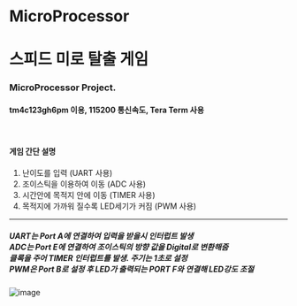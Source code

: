 # MicroProcessor
<h1>스피드 미로 탈출 게임</h2>
<h3>MicroProcessor Project.</h3>
<h4><b>tm4c123gh6pm</b> 이용, 115200 통신속도, Tera Term 사용</h4>
<br>
<h4>게임 간단 설명 </h4>
<ol>
    <li>난이도를 입력 (UART 사용)</li>
    <li>조이스틱을 이용하여 이동 (ADC 사용)</li>
    <li>시간안에 목적지 안에 이동 (TIMER 사용)</li>
    <li>목적지에 가까워 질수록 LED세기가 커짐 (PWM 사용)</li>
</ol><hr />
<h5>
    UART는 Port A에 연결하여 입력을 받을시 인터럽트 발생<br />
    ADC는 Port E에 연결하여 조이스틱의 방향 값을 Digital로 변환해줌<br />
    클록을 주어 TIMER 인터럽트를 발생. 주기는 1초로 설정<br />
    PWM은 Port B로 설정 후 LED가 출력되는 PORT F와 연결해 LED강도 조절
</h5>

![image](https://user-images.githubusercontent.com/66102708/147399953-e09ec88c-38b2-45b6-895c-8e8b4e784c34.png)

